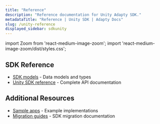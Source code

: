 ```yaml
---
title: "Reference"
description: "Reference documentation for Unity Adapty SDK."
metadataTitle: "Reference | Unity SDK | Adapty Docs"
slug: /unity-reference
displayed_sidebar: sdkunity
---
```


import Zoom from 'react-medium-image-zoom';
import 'react-medium-image-zoom/dist/styles.css';

## SDK Reference

- [SDK models](unity-sdk-models.md) - Data models and types
- [Unity SDK reference](https://docs.adapty.io/unity/) - Complete API documentation

## Additional Resources

- [Sample apps](sample-apps.md) - Example implementations
- [Migration guides](unity-migration-guide.md) - SDK migration documentation 